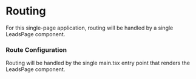 # Routing

For this single-page application, routing will be handled by a single LeadsPage component.

### Route Configuration

Routing will be handled by the single main.tsx entry point that renders the LeadsPage component.
